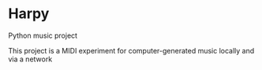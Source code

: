 Harpy
=====

Python music project

This project is a MIDI experiment for computer-generated music locally and via a network

